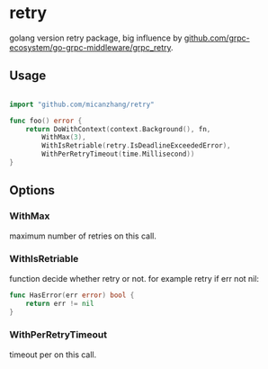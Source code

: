 # retry

golang version retry package, big influence by [github.com/grpc-ecosystem/go-grpc-middleware/grpc_retry](https://github.com/grpc-ecosystem/go-grpc-middleware/blob/master/retry/retry.go). 


## Usage

```go

import "github.com/micanzhang/retry"

func foo() error {
	return DoWithContext(context.Background(), fn,
		WithMax(3),
		WithIsRetriable(retry.IsDeadlineExceededError),
		WithPerRetryTimeout(time.Millisecond))
}
```

## Options

### WithMax

maximum number of retries on this call.

### WithIsRetriable

function decide whether retry or not. for example retry if err not nil:

```go
func HasError(err error) bool {
    return err != nil
}
```

### WithPerRetryTimeout

timeout per on this call.
